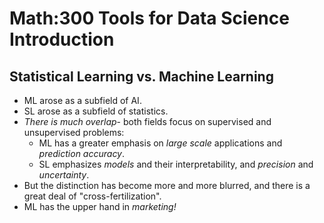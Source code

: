 # Math:300 Tools for Data Science Introduction

## Statistical Learning vs. Machine Learning

- ML arose as a subfield of AI.
- SL arose as a subfield of statistics.
- *There is much overlap*- both fields focus on supervised and unsupervised problems:
    - ML has a greater emphasis on *large scale* applications and *prediction accuracy*.
    - SL emphasizes *models* and their interpretability, and *precision* and *uncertainty*.
- But the distinction has become more and more blurred, and there is a great deal of "cross-fertilization".
- ML has the upper hand in *marketing!*
